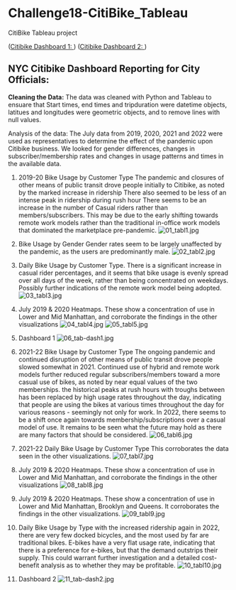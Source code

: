 # Challenge18-CitiBike_Tableau
 CitiBike Tableau project



([Citibike Dashboard 1: ](https://public.tableau.com/app/profile/david.kramer1831/viz/2019-20book/Dashboard1?publish=yes))
([Citibike Dashboard 2: ](https://public.tableau.com/app/profile/david.kramer1831/viz/202122CitibikeDashboard2/Dashboard1?publish=yes))

## <b><div>NYC Citibike Dashboard Reporting for City Officials:</div></b>

<b> Cleaning the Data:</b>
The data was cleaned with Python and Tableau to ensuare that Start times, end times and tripduration were datetime objects, latitues and longitudes were geometric objects, and to remove lines with null values.

Analysis of the data:
The July data from 2019, 2020, 2021 and 2022 were used as representatives to determine the effect of the pandemic upon Citibike business.  We looked for gender differences, changes in subscriber/membership rates and changes in usage patterns and times in the available data.

1.  2019-20 Bike Usage by Customer Type
The pandemic and closures of other means of public transit drove people initially to Citibike, as noted by the marked increase in ridership
There also seemed to be less of an intense peak in ridership during rush hour
There seems to be an increase in the number of Casual riders rather than members/subscribers.  This may be due to the early shifting towards remote work models rather than the traditional in-office work models that dominated the marketplace pre-pandemic.
![01_tabl1.jpg](Images/01_tabl1.jpg)



2.  Bike Usage by Gender
Gender rates seem to be largely unaffected by the pandemic, as the users are predominantly male.
![02_tabl2.jpg](Images/02_tabl2.jpg)




3.  Daily Bike Usage by Customer Type.
There is a significant increase in casual rider percentages, and it seems that bike usage is evenly spread over all days of the week, rather than being concentrated on weekdays.  Possibly further indications of the remote work model being adopted.
![03_tabl3.jpg](Images/03_tabl3.jpg)




4.  July 2019 & 2020 Heatmaps.
These show a concentration of use in Lower and Mid Manhattan, and corroborate the findings in the other visualizations
![04_tabl4.jpg](Images/04_tabl4.jpg)
![05_tabl5.jpg](Images/05_tabl5.jpg)




5.  Dashboard 1
![06_tab-dash1.jpg](Images/06_tab-dash1.jpg)




6.  2021-22 Bike Usage by Customer Type
The ongoing pandemic and continued disruption of other means of public transit drove people slowed somewhat in 2021.  Continued use of hybrid and remote work models further reduced regular subscribers/members toward a more casual use of bikes, as noted by near equal values of the two memberships.
the historical peaks at rush hours with troughs between has been replaced by high usage rates throughout the day, indicating that people are using the bikes at various times throughout the day for various reasons - seemingly not only for work.
In 2022, there seems to be a shift once again towards membership/subscriptions over a casual model of use.  It remains to be seen what the future may hold as there are many factors that should be considered.
![06_tabl6.jpg](Images/06_tabl6.jpg)




7.  2021-22 Daily Bike Usage by Customer Type
This corroborates the data seen in the other visualizations.
![07_tabl7.jpg](Images/07_tabl7.jpg)




8. July 2019 & 2020 Heatmaps.
These show a concentration of use in Lower and Mid Manhattan, and corroborate the findings in the other visualizations
![08_tabl8.jpg](Images/08_tabl8.jpg)




9.  July 2019 & 2020 Heatmaps.
These show a concentration of use in Lower and Mid Manhattan, Brooklyn and Queens.  It corroborates the findings in the other visualizations.
![09_tabl9.jpg](Images/09_tabl9.jpg)




10.  Daily Bike Usage by Type
with the increased ridership again in 2022, there are very few docked bicycles, and the most used by far are traditional bikes.  E-bikes have a very flat usage rate, indicating that there is a preference for e-bikes, but that the demand outstrips their supply.  This could warrant further investigation and a detailed cost-benefit analysis as to whether they may be profitable.
![10_tabl10.jpg](Images/10_tabl10.jpg)




11.  Dashboard 2
![11_tab-dash2.jpg](Images/11_tab-dash2.jpg)
